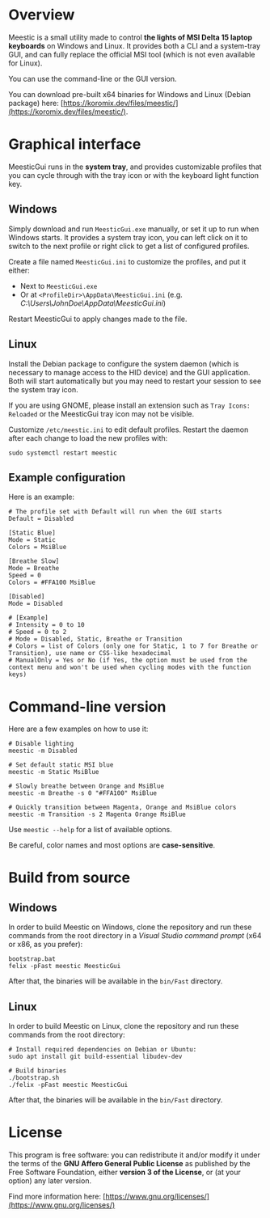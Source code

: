 <!-- Title: koromix.dev — Meestic
     Menu: Meestic -->

# Overview

Meestic is a small utility made to control **the lights of MSI Delta 15 laptop keyboards** on Windows and Linux. It provides both a CLI and a system-tray GUI, and can fully replace the official MSI tool (which is not even available for Linux).

You can use the command-line or the GUI version.

You can download pre-built x64 binaries for Windows and Linux (Debian package) here: [https://koromix.dev/files/meestic/](https://koromix.dev/files/meestic/).

# Graphical interface

MeesticGui runs in the **system tray**, and provides customizable profiles that you can cycle through with the tray icon or with the keyboard light function key.

## Windows

Simply download and run `MeesticGui.exe` manually, or set it up to run when Windows starts. It provides a system tray icon, you can left click on it to switch to the next profile or right click to get a list of configured profiles.

Create a file named `MeesticGui.ini` to customize the profiles, and put it either:

- Next to `MeesticGui.exe`
- Or at `<ProfileDir>\AppData\MeesticGui.ini` (e.g. _C:\Users\JohnDoe\AppData\MeesticGui.ini_)

Restart MeesticGui to apply changes made to the file.

## Linux

Install the Debian package to configure the system daemon (which is necessary to manage access to the HID device) and the GUI application. Both will start automatically but you may need to restart your session to see the system tray icon.

If you are using GNOME, please install an extension such as `Tray Icons: Reloaded` or the MeesticGui tray icon may not be visible.

Customize `/etc/meestic.ini` to edit default profiles. Restart the daemon after each change to load the new profiles with:

    sudo systemctl restart meestic

## Example configuration

Here is an example:

    # The profile set with Default will run when the GUI starts
    Default = Disabled

    [Static Blue]
    Mode = Static
    Colors = MsiBlue

    [Breathe Slow]
    Mode = Breathe
    Speed = 0
    Colors = #FFA100 MsiBlue

    [Disabled]
    Mode = Disabled

    # [Example]
    # Intensity = 0 to 10
    # Speed = 0 to 2
    # Mode = Disabled, Static, Breathe or Transition
    # Colors = list of Colors (only one for Static, 1 to 7 for Breathe or Transition), use name or CSS-like hexadecimal
    # ManualOnly = Yes or No (if Yes, the option must be used from the context menu and won't be used when cycling modes with the function keys)

# Command-line version

Here are a few examples on how to use it:

    # Disable lighting
    meestic -m Disabled

    # Set default static MSI blue
    meestic -m Static MsiBlue

    # Slowly breathe between Orange and MsiBlue
    meestic -m Breathe -s 0 "#FFA100" MsiBlue

    # Quickly transition between Magenta, Orange and MsiBlue colors
    meestic -m Transition -s 2 Magenta Orange MsiBlue

Use `meestic --help` for a list of available options.

Be careful, color names and most options are **case-sensitive**.

# Build from source

## Windows

In order to build Meestic on Windows, clone the repository and run these commands from the root directory in a *Visual Studio command prompt* (x64 or x86, as you prefer):

    bootstrap.bat
    felix -pFast meestic MeesticGui

After that, the binaries will be available in the `bin/Fast` directory.

## Linux

In order to build Meestic on Linux, clone the repository and run these commands from the root directory:

    # Install required dependencies on Debian or Ubuntu:
    sudo apt install git build-essential libudev-dev

    # Build binaries
    ./bootstrap.sh
    ./felix -pFast meestic MeesticGui

After that, the binaries will be available in the `bin/Fast` directory.

# License

This program is free software: you can redistribute it and/or modify it under the terms of the **GNU Affero General Public License** as published by the Free Software Foundation, either **version 3 of the License**, or (at your option) any later version.

Find more information here: [https://www.gnu.org/licenses/](https://www.gnu.org/licenses/)
